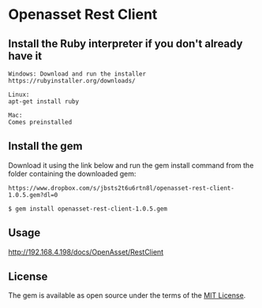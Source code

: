 # Openasset Rest Client

## Install the Ruby interpreter if you don't already have it

    Windows: Download and run the installer
    https://rubyinstaller.org/downloads/
    
    Linux:
    apt-get install ruby
    
    Mac:
    Comes preinstalled
    
## Install the gem

Download it using the link below and run the gem install command from the folder containing the downloaded gem:

    https://www.dropbox.com/s/jbsts2t6u6rtn8l/openasset-rest-client-1.0.5.gem?dl=0
    
    $ gem install openasset-rest-client-1.0.5.gem

## Usage

http://192.168.4.198/docs/OpenAsset/RestClient


## License

The gem is available as open source under the terms of the [MIT License](http://opensource.org/licenses/MIT).

